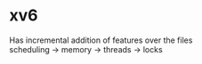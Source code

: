 # xv6

Has incremental addition of features over the files <br>
scheduling -> memory -> threads -> locks
